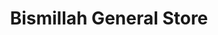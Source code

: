 ---
title: "Bismillah General Store"
url: /karachi/bismillah-general-store-plot-r-881-sector-15-a-4-sector-15-a-4-buffer-zone/
shop: general
---